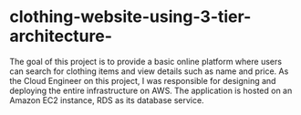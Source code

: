 # clothing-website-using-3-tier-architecture-
The goal of this project is to provide a basic online platform where users can search for clothing items and view details such as name and price.   As the Cloud Engineer on this project, I was responsible for designing and deploying the entire infrastructure on AWS. The application is hosted on an Amazon EC2 instance, RDS as its database service. 
